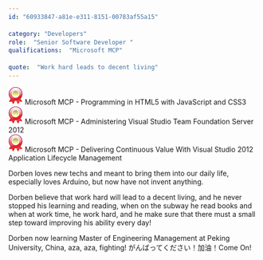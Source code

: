 ```yaml
---
id: "60933847-a81e-e311-8151-00783af55a15"

category: "Developers"
role:  "Senior Software Developer "
qualifications:  "Microsoft MCP"

quote:  "Work hard leads to decent living"
---
```


![MCPicon.png](./Images/Bio/MCPicon.png) 
Microsoft MCP - Programming in HTML5 with JavaScript and CSS3  
![MCPicon.png](./Images/Bio/MCPicon.png) 
Microsoft MCP - Administering Visual Studio Team Foundation Server 2012  
![MCPicon.png](./Images/Bio/MCPicon.png) 
Microsoft MCP - Delivering Continuous Value With Visual Studio 2012 Application Lifecycle Management  

Dorben loves new techs and meant to bring them into our daily life, especially loves Arduino, but now have not invent anything.

Dorben believe that work hard will lead to a decent living, and he never stopped his learning and reading, when on the subway he read books and when at work time, he work hard, and he make sure that there must a small step toward improving his ability every day!

Dorben now learning Master of Engineering Management at Peking University, China, aza, aza, fighting! がんばってください！加油！Come On!